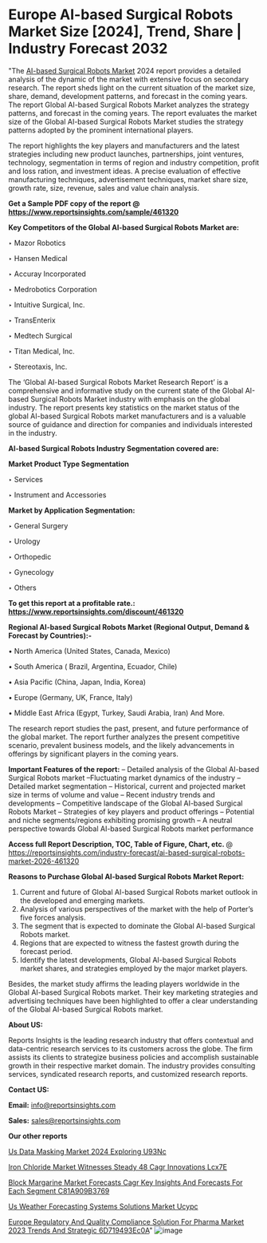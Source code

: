 # Europe AI-based Surgical Robots Market Size [2024], Trend, Share | Industry Forecast 2032

"The <a href=https://www.reportsinsights.com/sample/461320>AI-based Surgical Robots Market</a> 2024 report provides a detailed analysis of the dynamic of the market with extensive focus on secondary research. The report sheds light on the current situation of the market size, share, demand, development patterns, and forecast in the coming years. The report Global AI-based Surgical Robots Market analyzes the strategy patterns, and forecast in the coming years. The report evaluates the market size of the Global AI-based Surgical Robots Market studies the strategy patterns adopted by the prominent international players.

The report highlights the key players and manufacturers and the latest strategies including new product launches, partnerships, joint ventures, technology, segmentation in terms of region and industry competition, profit and loss ration, and investment ideas. A precise evaluation of effective manufacturing techniques, advertisement techniques, market share size, growth rate, size, revenue, sales and value chain analysis.

<strong>Get a Sample PDF copy of the report @ <a href=https://www.reportsinsights.com/sample/461320 style=color:#0000ff;>https://www.reportsinsights.com/sample/461320</a></strong>

<strong>Key Competitors of the Global AI-based Surgical Robots Market are:</strong>

‣ Mazor Robotics

‣ Hansen Medical

‣ Accuray Incorporated

‣ Medrobotics Corporation

‣ Intuitive Surgical, Inc.

‣ TransEnterix

‣ Medtech Surgical

‣ Titan Medical, Inc.

‣ Stereotaxis, Inc.

The ‘Global AI-based Surgical Robots Market Research Report’ is a comprehensive and informative study on the current state of the Global AI-based Surgical Robots Market industry with emphasis on the global industry. The report presents key statistics on the market status of the global AI-based Surgical Robots market manufacturers and is a valuable source of guidance and direction for companies and individuals interested in the industry.

<strong>AI-based Surgical Robots Industry Segmentation covered are:</strong>

<strong>Market Product Type Segmentation</strong>

‣ Services

‣ Instrument and Accessories

<strong>Market by Application Segmentation:</strong>

‣ General Surgery

‣ Urology

‣ Orthopedic

‣ Gynecology

‣ Others

<strong>To get this report at a profitable rate.: <a href=https://www.reportsinsights.com/discount/461320 style=color:#0000ff;>https://www.reportsinsights.com/discount/461320</a></strong>

<strong>Regional AI-based Surgical Robots Market (Regional Output, Demand &amp; Forecast by Countries):-</strong>

• North America (United States, Canada, Mexico)

• South America ( Brazil, Argentina, Ecuador, Chile)

• Asia Pacific (China, Japan, India, Korea)

• Europe (Germany, UK, France, Italy)

• Middle East Africa (Egypt, Turkey, Saudi Arabia, Iran) And More.

The research report studies the past, present, and future performance of the global market. The report further analyzes the present competitive scenario, prevalent business models, and the likely advancements in offerings by significant players in the coming years.

<strong>Important Features of the report:</strong>
– Detailed analysis of the Global AI-based Surgical Robots market
–Fluctuating market dynamics of the industry
–Detailed market segmentation
– Historical, current and projected market size in terms of volume and value
– Recent industry trends and developments
– Competitive landscape of the Global AI-based Surgical Robots Market
– Strategies of key players and product offerings
– Potential and niche segments/regions exhibiting promising growth
– A neutral perspective towards Global AI-based Surgical Robots market performance

<strong>Access full Report Description, TOC, Table of Figure, Chart, etc. </strong>@   <a href=https://reportsinsights.com/industry-forecast/ai-based-surgical-robots-market-2026-461320 style=color:#0000ff;>https://reportsinsights.com/industry-forecast/ai-based-surgical-robots-market-2026-461320</a>

<strong>Reasons to Purchase Global AI-based Surgical Robots Market Report:</strong>
1. Current and future of Global AI-based Surgical Robots market outlook in the developed and emerging markets.
2. Analysis of various perspectives of the market with the help of Porter’s five forces analysis.
3. The segment that is expected to dominate the Global AI-based Surgical Robots market.
4. Regions that are expected to witness the fastest growth during the forecast period.
5. Identify the latest developments, Global AI-based Surgical Robots market shares, and strategies employed by the major market players.

Besides, the market study affirms the leading players worldwide in the Global AI-based Surgical Robots market. Their key marketing strategies and advertising techniques have been highlighted to offer a clear understanding of the Global AI-based Surgical Robots market.

<strong><strong>About US</strong>:</strong>

Reports Insights is the leading research industry that offers contextual and data-centric research services to its customers across the globe. The firm assists its clients to strategize business policies and accomplish sustainable growth in their respective market domain. The industry provides consulting services, syndicated research reports, and customized research reports.

<strong>Contact US:</strong>

<p class=><b>Email:</b> <a href=mailto:info@reportsinsights.com>info@reportsinsights.com</a></p>
<p class=><b>Sales:</b> <a href=mailto:sales@reportsinsights.com>sales@reportsinsights.com</a></p>

<strong>Our other reports</strong>

<a href=https://www.linkedin.com/pulse/us-data-masking-market-2024-exploring-u93nc/>Us Data Masking Market 2024 Exploring U93Nc</a>

<a href=https://www.linkedin.com/pulse/iron-chloride-market-witnesses-steady-48-cagr-innovations-lcx7e/>Iron Chloride Market Witnesses Steady 48 Cagr Innovations Lcx7E</a>

<a href=https://medium.com/@jadhaosuchit578/block-margarine-market-forecasts-cagr-key-insights-and-forecasts-for-each-segment-c81a909b3769>Block Margarine Market Forecasts Cagr Key Insights And Forecasts For Each Segment C81A909B3769</a>

<a href=https://www.linkedin.com/pulse/us-weather-forecasting-systems-solutions-market-ucypc/>Us Weather Forecasting Systems Solutions Market Ucypc</a>

<a href=https://medium.com/@shreyaw909/europe-regulatory-and-quality-compliance-solution-for-pharma-market-2023-trends-and-strategic-6d719493ec0a>Europe Regulatory And Quality Compliance Solution For Pharma Market 2023 Trends And Strategic 6D719493Ec0A</a>"
![image](https://github.com/Reportsinsights123/RIgrowth/assets/158415881/75e34d54-34fb-48d1-8a19-94a91e71813f)
